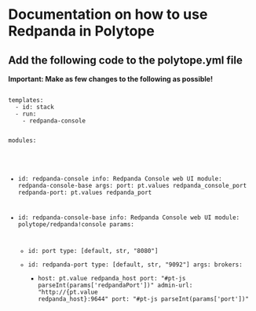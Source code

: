 # Documentation on how to use Redpanda in Polytope

## Add the following code to the polytope.yml file

**Important: Make as few changes to the following as possible!**

<code type="yaml">
templates:
  - id: stack
  - run: 
    - redpanda-console

modules:
  - id: redpanda-console
    info: Redpanda Console web UI
    module: redpanda-console-base
    args:
      port: pt.values redpanda_console_port
      redpanda-port: pt.values redpanda_port

  - id: redpanda-console-base
    info: Redpanda Console web UI
    module: polytope/redpanda!console
    params:
      - id: port
        type: [default, str, "8080"]
      - id: redpanda-port
        type: [default, str, "9092"]
    args:
      brokers:
        - host: pt.value redpanda_host
          port: "#pt-js parseInt(params['redpandaPort'])"
      admin-url: "http://{pt.value redpanda_host}:9644"
      port: "#pt-js parseInt(params['port'])"

</code>

